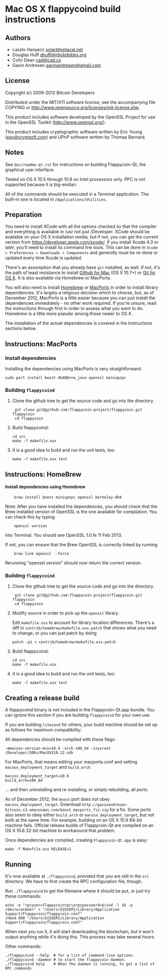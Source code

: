 Mac OS X flappycoind build instructions
====================================

Authors
-------

* Laszlo Hanyecz <solar@heliacal.net>
* Douglas Huff <dhuff@jrbobdobbs.org>
* Colin Dean <cad@cad.cx>
* Gavin Andresen <gavinandresen@gmail.com>

License
-------

Copyright (c) 2009-2012 Bitcoin Developers

Distributed under the MIT/X11 software license, see the accompanying
file COPYING or http://www.opensource.org/licenses/mit-license.php.

This product includes software developed by the OpenSSL Project for use in
the OpenSSL Toolkit (http://www.openssl.org/).

This product includes cryptographic software written by
Eric Young (eay@cryptsoft.com) and UPnP software written by Thomas Bernard.

Notes
-----

See `doc/readme-qt.rst` for instructions on building Flappycoin-Qt, the
graphical user interface.

Tested on OS X 10.5 through 10.8 on Intel processors only. PPC is not
supported because it is big-endian.

All of the commands should be executed in a Terminal application. The
built-in one is located in `/Applications/Utilities`.

Preparation
-----------

You need to install XCode with all the options checked so that the compiler
and everything is available in /usr not just /Developer. XCode should be
available on your OS X installation media, but if not, you can get the
current version from https://developer.apple.com/xcode/. If you install
Xcode 4.3 or later, you'll need to install its command line tools. This can
be done in `Xcode > Preferences > Downloads > Components` and generally must
be re-done or updated every time Xcode is updated.

There's an assumption that you already have `git` installed, as well. If
not, it's the path of least resistance to install [Github for Mac](https://mac.github.com/)
(OS X 10.7+) or
[Git for OS X](https://code.google.com/p/git-osx-installer/). It is also
available via Homebrew or MacPorts.

You will also need to install [Homebrew](http://mxcl.github.io/homebrew/)
or [MacPorts](https://www.macports.org/) in order to install library
dependencies. It's largely a religious decision which to choose, but, as of
December 2012, MacPorts is a little easier because you can just install the
dependencies immediately - no other work required. If you're unsure, read
the instructions through first in order to assess what you want to do.
Homebrew is a little more popular among those newer to OS X.

The installation of the actual dependencies is covered in the Instructions
sections below.

Instructions: MacPorts
----------------------

### Install dependencies

Installing the dependencies using MacPorts is very straightforward.

    sudo port install boost db48@+no_java openssl miniupnpc

### Building `flappycoind`

1. Clone the github tree to get the source code and go into the directory.

        git clone git@github.com:flappycoin-project/flappycoin.git flappycoin
        cd flappycoin

2.  Build flappycoind:

        cd src
        make -f makefile.osx

3.  It is a good idea to build and run the unit tests, too:

        make -f makefile.osx test

Instructions: HomeBrew
----------------------

#### Install dependencies using Homebrew

        brew install boost miniupnpc openssl berkeley-db4

Note: After you have installed the dependencies, you should check that the Brew installed version of OpenSSL is the one available for compilation. You can check this by typing

        openssl version

into Terminal. You should see OpenSSL 1.0.1e 11 Feb 2013.

If not, you can ensure that the Brew OpenSSL is correctly linked by running

        brew link openssl --force

Rerunning "openssl version" should now return the correct version.

### Building `flappycoind`

1. Clone the github tree to get the source code and go into the directory.

        git clone git@github.com:flappycoin-project/flappycoin.git flappycoin
        cd flappycoin

2.  Modify source in order to pick up the `openssl` library.

    Edit `makefile.osx` to account for library location differences. There's a
    diff in `contrib/homebrew/makefile.osx.patch` that shows what you need to
    change, or you can just patch by doing

        patch -p1 < contrib/homebrew/makefile.osx.patch

3.  Build flappycoind:

        cd src
        make -f makefile.osx

4.  It is a good idea to build and run the unit tests, too:

        make -f makefile.osx test

Creating a release build
------------------------

A flappycoind binary is not included in the Flappycoin-Qt.app bundle. You can ignore
this section if you are building `flappycoind` for your own use.

If you are building `litecond` for others, your build machine should be set up
as follows for maximum compatibility:

All dependencies should be compiled with these flags:

    -mmacosx-version-min=10.9 -arch x86_64 -isysroot /Developer/SDKs/MacOSX10.12.sdk

For MacPorts, that means editing your macports.conf and setting
`macosx_deployment_target` and `build_arch`:

    macosx_deployment_target=10.9
    build_arch=x86_64

... and then uninstalling and re-installing, or simply rebuilding, all ports.

As of December 2012, the `boost` port does not obey `macosx_deployment_target`.
Download `http://gavinandresen-bitcoin.s3.amazonaws.com/boost_macports_fix.zip`
for a fix. Some ports also seem to obey either `build_arch` or
`macosx_deployment_target`, but not both at the same time. For example, building
on an OS X 10.6 64-bit machine fails. Official release builds of Flappycoin-Qt are
compiled on an OS X 10.6 32-bit machine to workaround that problem.

Once dependencies are compiled, creating `Flappycoin-Qt.app` is easy:

    make -f Makefile.osx RELEASE=1

Running
-------

It's now available at `./flappycoind`, provided that you are still in the `src`
directory. We have to first create the RPC configuration file, though.

Run `./flappycoind` to get the filename where it should be put, or just try these
commands:

    echo -e "rpcuser=flappycoinrpc\nrpcpassword=$(xxd -l 16 -p /dev/urandom)" > "/Users/${USER}/Library/Application Support/Flappycoin/flappycoin.conf"
    chmod 600 "/Users/${USER}/Library/Application Support/Flappycoin/flappycoin.conf"

When next you run it, it will start downloading the blockchain, but it won't
output anything while it's doing this. This process may take several hours.

Other commands:

    ./flappycoind --help  # for a list of command-line options.
    ./flappycoind -daemon # to start the flappycoin daemon.
    ./flappycoind help    # When the daemon is running, to get a list of RPC commands

